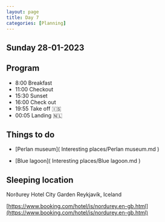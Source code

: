 ```yaml
--- 
layout: page
title: Day 7 
categories: [Planning] 
---
```

## Sunday 28-01-2023

## Program
- 8:00 Breakfast
- 11:00 Checkout
- 15:30 Sunset
- 16:00 Check out
- 19:55 Take off 🇮‍🇸
- 00:05 Landing 🇳‍🇱

## Things to do
- [Perlan museum]( Interesting places/Perlan museum.md ) 

- [Blue lagoon]( Interesting places/Blue lagoon.md ) 


## Sleeping location 
Norðurey Hotel City Garden
Reykjavík, Iceland

[https://www.booking.com/hotel/is/nordurey.en-gb.html](https://www.booking.com/hotel/is/nordurey.en-gb.html)
